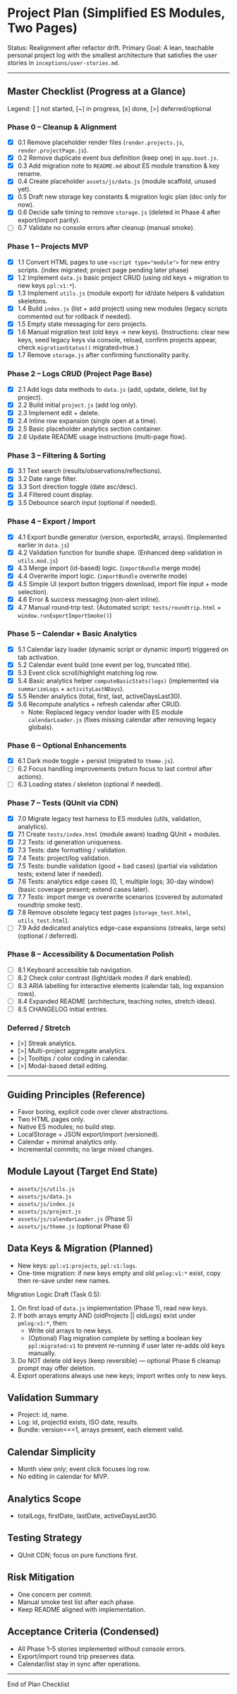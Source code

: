 # Project Plan (Simplified ES Modules, Two Pages)

Status: Realignment after refactor drift.
Primary Goal: A lean, teachable personal project log with the smallest architecture that satisfies the user stories in `inceptions/user-stories.md`.

---
## Master Checklist (Progress at a Glance)
Legend: [ ] not started, [~] in progress, [x] done, [>] deferred/optional

### Phase 0 – Cleanup & Alignment
- [x] 0.1 Remove placeholder render files (`render.projects.js`, `render.projectPage.js`).
- [x] 0.2 Remove duplicate event bus definition (keep one) in `app.boot.js`.
- [x] 0.3 Add migration note to `README.md` about ES module transition & key rename.
- [x] 0.4 Create placeholder `assets/js/data.js` (module scaffold, unused yet).
- [x] 0.5 Draft new storage key constants & migration logic plan (doc only for now).
- [x] 0.6 Decide safe timing to remove `storage.js` (deleted in Phase 4 after export/import parity).
- [ ] 0.7 Validate no console errors after cleanup (manual smoke).

### Phase 1 – Projects MVP
- [x] 1.1 Convert HTML pages to use `<script type="module">` for new entry scripts. (index migrated; project page pending later phase)
 - [x] 1.2 Implement `data.js` basic project CRUD (using old keys + migration to new keys `ppl:v1:*`).
 - [x] 1.3 Implement `utils.js` (module export) for id/date helpers & validation skeletons.
 - [x] 1.4 Build `index.js` (list + add project) using new modules (legacy scripts commented out for rollback if needed).
 - [x] 1.5 Empty state messaging for zero projects.
 - [x] 1.6 Manual migration test (old keys → new keys). (Instructions: clear new keys, seed legacy keys via console, reload, confirm projects appear, check `migrationStatus()` migrated=true.)
- [x] 1.7 Remove `storage.js` after confirming functionality parity.

### Phase 2 – Logs CRUD (Project Page Base)
 - [x] 2.1 Add logs data methods to `data.js` (add, update, delete, list by project).
 - [x] 2.2 Build initial `project.js` (add log only).
 - [x] 2.3 Implement edit + delete.
 - [x] 2.4 Inline row expansion (single open at a time).
 - [x] 2.5 Basic placeholder analytics section container.
 - [x] 2.6 Update README usage instructions (multi-page flow).

### Phase 3 – Filtering & Sorting
- [x] 3.1 Text search (results/observations/reflections).
- [x] 3.2 Date range filter.
- [x] 3.3 Sort direction toggle (date asc/desc).
- [x] 3.4 Filtered count display.
- [x] 3.5 Debounce search input (optional if needed).

### Phase 4 – Export / Import
- [x] 4.1 Export bundle generator (version, exportedAt, arrays). (Implemented earlier in `data.js`)
- [x] 4.2 Validation function for bundle shape. (Enhanced deep validation in `utils.mod.js`)
- [x] 4.3 Merge import (id-based) logic. (`importBundle` merge mode)
- [x] 4.4 Overwrite import logic. (`importBundle` overwrite mode)
- [x] 4.5 Simple UI (export button triggers download, import file input + mode selection).
- [x] 4.6 Error & success messaging (non-alert inline).
- [x] 4.7 Manual round‑trip test. (Automated script: `tests/roundtrip.html` + `window.runExportImportSmoke()`)

### Phase 5 – Calendar + Basic Analytics
- [x] 5.1 Calendar lazy loader (dynamic script or dynamic import) triggered on tab activation.
- [x] 5.2 Calendar event build (one event per log, truncated title).
- [x] 5.3 Event click scroll/highlight matching log row.
- [x] 5.4 Basic analytics helper `computeBasicStats(logs)` (implemented via `summarizeLogs` + `activityLastNDays`).
- [x] 5.5 Render analytics (total, first, last, activeDaysLast30).
- [x] 5.6 Recompute analytics + refresh calendar after CRUD.
	- Note: Replaced legacy vendor loader with ES module `calendarLoader.js` (fixes missing calendar after removing legacy globals).

### Phase 6 – Optional Enhancements
- [x] 6.1 Dark mode toggle + persist (migrated to `theme.js`).
- [ ] 6.2 Focus handling improvements (return focus to last control after actions).
- [ ] 6.3 Loading states / skeleton (optional if needed).

### Phase 7 – Tests (QUnit via CDN)
- [x] 7.0 Migrate legacy test harness to ES modules (utils, validation, analytics).
- [x] 7.1 Create `tests/index.html` (module aware) loading QUnit + modules.
- [x] 7.2 Tests: id generation uniqueness.
- [x] 7.3 Tests: date formatting / validation.
- [x] 7.4 Tests: project/log validation.
- [x] 7.5 Tests: bundle validation (good + bad cases) (partial via validation tests; extend later if needed).
- [x] 7.6 Tests: analytics edge cases (0, 1, multiple logs; 30-day window) (basic coverage present; extend cases later).
- [x] 7.7 Tests: import merge vs overwrite scenarios (covered by automated roundtrip smoke test).
- [x] 7.8 Remove obsolete legacy test pages (`storage_test.html`, `utils_test.html`).
- [ ] 7.9 Add dedicated analytics edge-case expansions (streaks, large sets) (optional / deferred).

### Phase 8 – Accessibility & Documentation Polish
- [ ] 8.1 Keyboard accessible tab navigation.
- [ ] 8.2 Check color contrast (light/dark modes if dark enabled).
- [ ] 8.3 ARIA labelling for interactive elements (calendar tab, log expansion rows).
- [ ] 8.4 Expanded README (architecture, teaching notes, stretch ideas).
- [ ] 8.5 CHANGELOG initial entries.

### Deferred / Stretch
- [>] Streak analytics.
- [>] Multi-project aggregate analytics.
- [>] Tooltips / color coding in calendar.
- [>] Modal-based detail editing.

---
## Guiding Principles (Reference)
- Favor boring, explicit code over clever abstractions.
- Two HTML pages only.
- Native ES modules; no build step.
- LocalStorage + JSON export/import (versioned).
- Calendar + minimal analytics only.
- Incremental commits; no large mixed changes.

## Module Layout (Target End State)
- `assets/js/utils.js`
- `assets/js/data.js`
- `assets/js/index.js`
- `assets/js/project.js`
- `assets/js/calendarLoader.js` (Phase 5)
- `assets/js/theme.js` (optional Phase 6)

## Data Keys & Migration (Planned)
- New keys: `ppl:v1:projects`, `ppl:v1:logs`.
- One-time migration: if new keys empty and old `pmlog:v1:*` exist, copy then re-save under new names.

Migration Logic Draft (Task 0.5):
1. On first load of `data.js` implementation (Phase 1), read new keys.
2. If both arrays empty AND (oldProjects || oldLogs) exist under `pmlog:v1:*`, then:
	- Write old arrays to new keys.
	- (Optional) Flag migration complete by setting a boolean key `ppl:migrated:v1` to prevent re-running if user later re-adds old keys manually.
3. Do NOT delete old keys (keep reversible) — optional Phase 6 cleanup prompt may offer deletion.
4. Export operations always use new keys; import writes only to new keys.

## Validation Summary
- Project: id, name.
- Log: id, projectId exists, ISO date, results.
- Bundle: version===1, arrays present, each element valid.

## Calendar Simplicity
- Month view only; event click focuses log row.
- No editing in calendar for MVP.

## Analytics Scope
- totalLogs, firstDate, lastDate, activeDaysLast30.

## Testing Strategy
- QUnit CDN; focus on pure functions first.

## Risk Mitigation
- One concern per commit.
- Manual smoke test list after each phase.
- Keep README aligned with implementation.

## Acceptance Criteria (Condensed)
- All Phase 1–5 stories implemented without console errors.
- Export/import round trip preserves data.
- Calendar/list stay in sync after operations.


---
End of Plan Checklist
